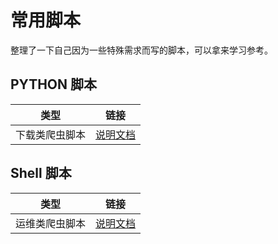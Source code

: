 # 常用脚本
整理了一下自己因为一些特殊需求而写的脚本，可以拿来学习参考。

## PYTHON 脚本
|   类型  |   链接  |
| --- | --- |
|  下载类爬虫脚本   |   [说明文档](./spider/python/download/README.md)   |

## Shell 脚本
|   类型  |   链接  |
| --- | --- |
|  运维类爬虫脚本   |   [说明文档](./linux_shell/DevOps/check_logs/README.md)   |